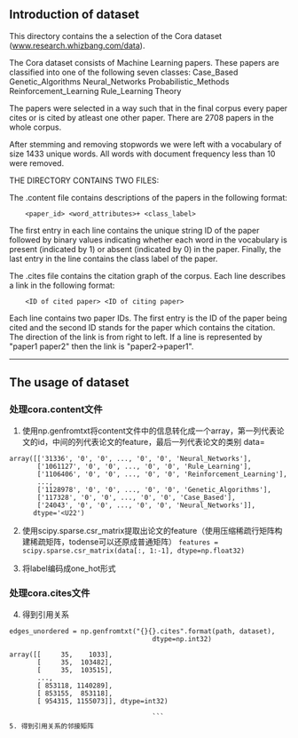 ## Introduction of dataset
This directory contains the a selection of the Cora dataset (www.research.whizbang.com/data).

The Cora dataset consists of Machine Learning papers. These papers are classified into one of the following seven classes:
		Case_Based
		Genetic_Algorithms
		Neural_Networks
		Probabilistic_Methods
		Reinforcement_Learning
		Rule_Learning
		Theory

The papers were selected in a way such that in the final corpus every paper cites or is cited by atleast one other paper. There are 2708 papers in the whole corpus. 

After stemming and removing stopwords we were left with a vocabulary of size 1433 unique words. All words with document frequency less than 10 were removed.


THE DIRECTORY CONTAINS TWO FILES:

The .content file contains descriptions of the papers in the following format:

		<paper_id> <word_attributes>+ <class_label>

The first entry in each line contains the unique string ID of the paper followed by binary values indicating whether each word in the vocabulary is present (indicated by 1) or absent (indicated by 0) in the paper. Finally, the last entry in the line contains the class label of the paper.

The .cites file contains the citation graph of the corpus. Each line describes a link in the following format:

		<ID of cited paper> <ID of citing paper>

Each line contains two paper IDs. The first entry is the ID of the paper being cited and the second ID stands for the paper which contains the citation. The direction of the link is from right to left. If a line is represented by "paper1 paper2" then the link is "paper2->paper1". 

---
## The usage of dataset

### 处理cora.content文件
1. 使用np.genfromtxt将content文件中的信息转化成一个array，第一列代表论文的id，中间的列代表论文的feature，最后一列代表论文的类别
data= 
```
array([['31336', '0', '0', ..., '0', '0', 'Neural_Networks'],
       ['1061127', '0', '0', ..., '0', '0', 'Rule_Learning'],
       ['1106406', '0', '0', ..., '0', '0', 'Reinforcement_Learning'],
       ...,
       ['1128978', '0', '0', ..., '0', '0', 'Genetic_Algorithms'],
       ['117328', '0', '0', ..., '0', '0', 'Case_Based'],
       ['24043', '0', '0', ..., '0', '0', 'Neural_Networks']],
      dtype='<U22')
```

2. 使用scipy.sparse.csr_matrix提取出论文的feature（使用压缩稀疏行矩阵构建稀疏矩阵，todense可以还原成普通矩阵）
`features = scipy.sparse.csr_matrix(data[:, 1:-1], dtype=np.float32)`

3. 将label编码成one_hot形式

### 处理cora.cites文件
4. 得到引用关系
```
edges_unordered = np.genfromtxt("{}{}.cites".format(path, dataset),
                                    dtype=np.int32)

array([[     35,    1033],
       [     35,  103482],
       [     35,  103515],
       ...,
       [ 853118, 1140289],
       [ 853155,  853118],
       [ 954315, 1155073]], dtype=int32)

                                    ```
5. 得到引用关系的邻接矩阵